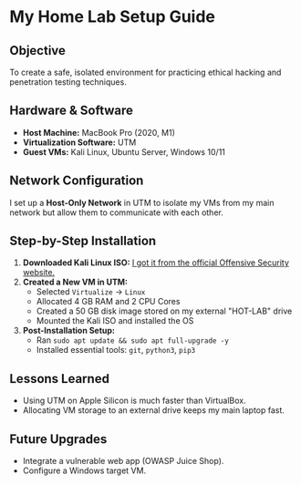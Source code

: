 
# My Home Lab Setup Guide

## Objective
To create a safe, isolated environment for practicing ethical hacking and penetration testing techniques.

## Hardware & Software
*   **Host Machine:** MacBook Pro (2020, M1)
*   **Virtualization Software:** UTM
*   **Guest VMs:** Kali Linux, Ubuntu Server, Windows 10/11

## Network Configuration
I set up a **Host-Only Network** in UTM to isolate my VMs from my main network but allow them to communicate with each other.

## Step-by-Step Installation
1.  **Downloaded Kali Linux ISO:** [I got it from the official Offensive Security website.](https://www.kali.org/get-kali/)
2.  **Created a New VM in UTM:**
    *   Selected `Virtualize` -> `Linux`
    *   Allocated 4 GB RAM and 2 CPU Cores
    *   Created a 50 GB disk image stored on my external "HOT-LAB" drive
    *   Mounted the Kali ISO and installed the OS
3.  **Post-Installation Setup:**
    *   Ran `sudo apt update && sudo apt full-upgrade -y`
    *   Installed essential tools: `git`, `python3`, `pip3`

## Lessons Learned
*   Using UTM on Apple Silicon is much faster than VirtualBox.
*   Allocating VM storage to an external drive keeps my main laptop fast.

## Future Upgrades
*   Integrate a vulnerable web app (OWASP Juice Shop).
*   Configure a Windows target VM.
